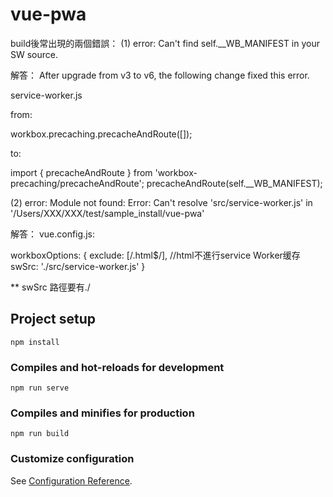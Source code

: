 # vue-pwa

build後常出現的兩個錯誤：
(1)
error:
Can't find self.__WB_MANIFEST in your SW source.

解答：
After upgrade from v3 to v6, the following change fixed this error.

service-worker.js

from:

workbox.precaching.precacheAndRoute([]);

to:

import { precacheAndRoute } from 'workbox-precaching/precacheAndRoute';
precacheAndRoute(self.__WB_MANIFEST);


(2)
error:
Module not found: Error: Can't resolve 'src/service-worker.js' in '/Users/XXX/XXX/test/sample_install/vue-pwa'

解答：
vue.config.js:

workboxOptions: {
    exclude: [/\.html$/], //html不進行service Worker缓存
    swSrc: './src/service-worker.js'
}

** swSrc 路徑要有./


## Project setup
```
npm install
```

### Compiles and hot-reloads for development
```
npm run serve
```

### Compiles and minifies for production
```
npm run build
```

### Customize configuration
See [Configuration Reference](https://cli.vuejs.org/config/).
